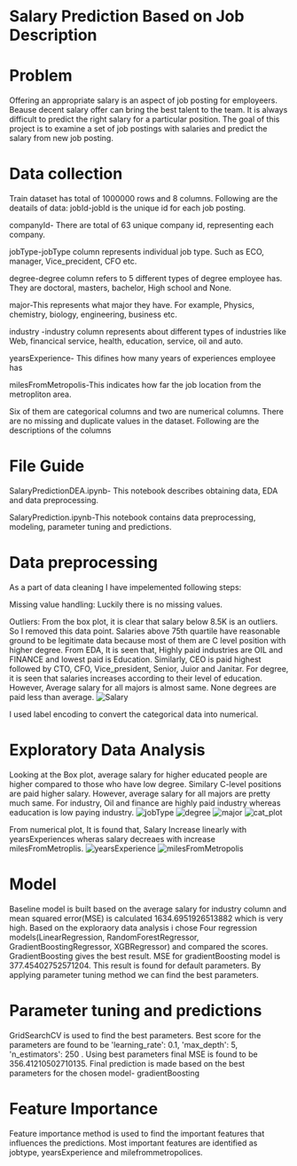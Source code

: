 # Salary Prediction Based on Job Description
# Problem

Offering an appropriate salary is an aspect of job posting for employeers. Beause decent salary offer can bring the best talent to the team. It is always difficult to predict the right salary for a particular position. The goal of this project is to examine a set of job postings with salaries and predict the salary from new job posting.

# Data collection 
Train dataset has total of 1000000 rows and 8 columns. Following are the deatails of data:
jobId-jobId is the unique id for each job posting.

companyId- There are total of 63 unique company id, representing each company.

jobType-jobType column represents individual job type. Such as ECO, manager, Vice_precident, CFO etc.

degree-degree column refers to 5 different types of degree employee has. They are doctoral, masters, bachelor, High school and None.

major-This represents what major they have. For example, Physics, chemistry, biology, engineering, business etc.

industry -industry column represents about different types of industries like Web, financical service, health, education, service, oil and auto.

yearsExperience- This difines how many years of experiences employee has

milesFromMetropolis-This indicates how far the job location from the metropliton area.

Six of them are categorical columns and two are numerical columns. There are no missing and duplicate values in the dataset. Following are the descriptions of the columns

# File Guide
SalaryPredictionDEA.ipynb- This notebook describes obtaining data, EDA and data preprocessing.

SalaryPrediction.ipynb-This notebook contains data preprocessing, modeling, parameter tuning and predictions.

# Data preprocessing

As a part of data cleaning I have impelemented following steps:

Missing value handling: Luckily there is no missing values.

Outliers: From the box plot, it is clear that salary below 8.5K is an outliers. So I removed this data point. Salaries above 75th quartile have reasonable ground to be legitimate data because most of them are C level position with higher degree. From EDA, It is seen that, Highly paid industries are OIL and FINANCE and lowest paid is Education. Similarly, CEO is paid highest followed by CTO, CFO, Vice_president, Senior, Juior and Janitar. For degree, it is seen that salaries increases according to their level of education. However, Average salary for all majors is almost same. None degrees are paid less than average. 
![Salary](https://user-images.githubusercontent.com/33338872/74778437-30aa6480-5261-11ea-9076-887f5c77b012.jpg)

I used label encoding to convert the categorical data into numerical.
# Exploratory Data Analysis
Looking at the Box plot, average salary for higher educated people are higher compared to those who have low degree. Similary C-level positions are paid higher salary. However, average salary for all majors are pretty much same. For industry, Oil and finance are highly paid industry whereas eaducation is low paying industry. 
![jobType](https://user-images.githubusercontent.com/33338872/74778477-491a7f00-5261-11ea-9936-848ada21bbab.jpg)
![degree](https://user-images.githubusercontent.com/33338872/74778499-55064100-5261-11ea-83fc-70059be92881.jpg)
![major](https://user-images.githubusercontent.com/33338872/74778511-5899c800-5261-11ea-9f0b-3e31859a86f0.jpg)
![cat_plot](https://user-images.githubusercontent.com/33338872/74778518-5a638b80-5261-11ea-8d29-9a42a6ab0820.jpg)

From numerical plot, It is found that, Salary Increase linearly with yearsExperiences wheras salary decreaes with increase milesFromMetroplis. 
![yearsExperience](https://user-images.githubusercontent.com/33338872/74958072-0c1fcb00-53ce-11ea-878f-579fce868813.jpg)
![milesFromMetropolis](https://user-images.githubusercontent.com/33338872/74958080-0e822500-53ce-11ea-99e5-86f562e747f7.jpg)

# Model
Baseline model is built based on the average salary for industry column and mean squared error(MSE) is calculated 1634.6951926513882 which is very high. 
Based on the exploraory data analysis i chose Four regression models(LinearRegression, RandomForestRegressor, GradientBoostingRegressor, XGBRegressor) and compared the scores. GradientBoosting gives the best result. MSE for gradientBoosting model is 377.45402752571204. This result is found for default parameters. By applying parameter tuning method we can find the best parameters. 

# Parameter tuning and predictions
GridSearchCV is used to find the best parameters. Best score for the parameters are found to be 'learning_rate': 0.1, 'max_depth': 5, 'n_estimators': 250 . Using best parameters final MSE is found to be 356.41210502710135.
Final prediction is made based on the best parameters for the chosen model- gradientBoosting

# Feature Importance
Feature importance method is used to find the important features that influences the predictions. Most important features are identified as jobtype, yearsExperience and milefrommetropolices.

